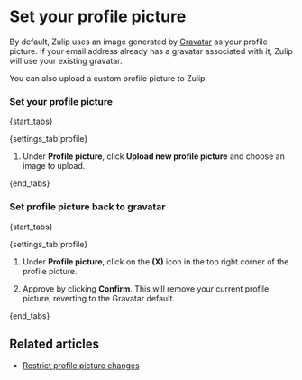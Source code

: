 # Set your profile picture

By default, Zulip uses an image generated by
[Gravatar](https://en.gravatar.com/) as your profile picture.
If your email address already has a gravatar associated with it, Zulip will
use your existing gravatar.

You can also upload a custom profile picture to Zulip.

### Set your profile picture

{start_tabs}

{settings_tab|profile}

1. Under **Profile picture**, click **Upload new profile picture** and choose an image to upload.

{end_tabs}

### Set profile picture back to gravatar

{start_tabs}

{settings_tab|profile}

1. Under **Profile picture**, click on the **(X)** icon in the top
   right corner of the profile picture.

1. Approve by clicking **Confirm**. This will remove your current
   profile picture, reverting to the Gravatar default.

{end_tabs}

## Related articles

* [Restrict profile picture changes](/help/restrict-profile-picture-changes)
